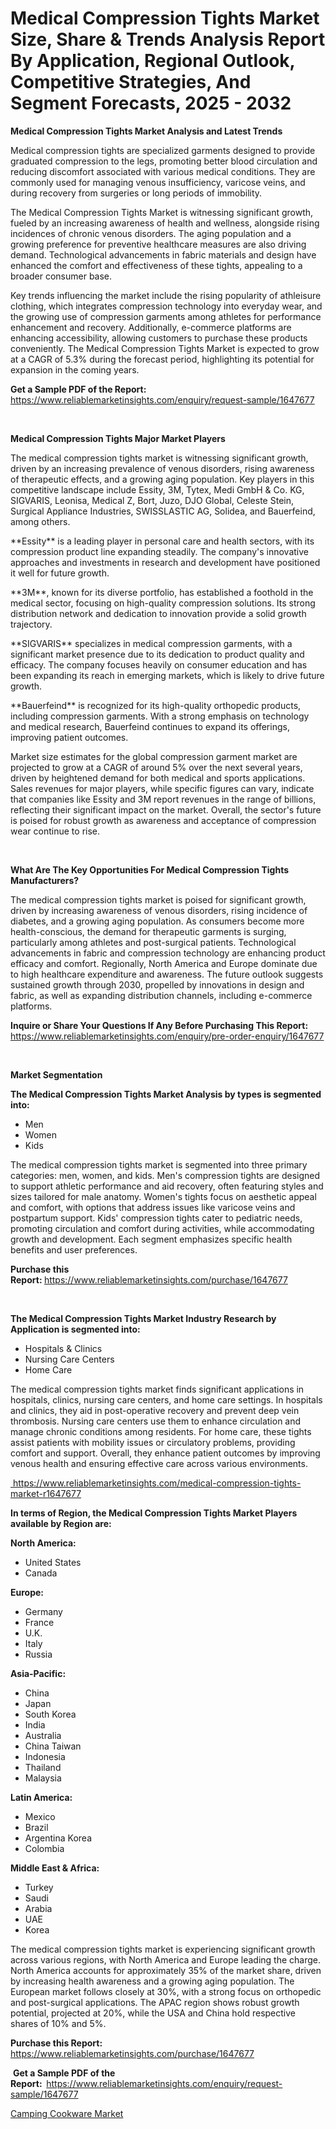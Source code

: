 <p><h1>Medical Compression Tights Market Size, Share & Trends Analysis Report By Application, Regional Outlook, Competitive Strategies, And Segment Forecasts, 2025 - 2032</h1></p><p><strong>Medical Compression Tights Market Analysis and Latest Trends</strong></p>
<p><p>Medical compression tights are specialized garments designed to provide graduated compression to the legs, promoting better blood circulation and reducing discomfort associated with various medical conditions. They are commonly used for managing venous insufficiency, varicose veins, and during recovery from surgeries or long periods of immobility. </p><p>The Medical Compression Tights Market is witnessing significant growth, fueled by an increasing awareness of health and wellness, alongside rising incidences of chronic venous disorders. The aging population and a growing preference for preventive healthcare measures are also driving demand. Technological advancements in fabric materials and design have enhanced the comfort and effectiveness of these tights, appealing to a broader consumer base. </p><p>Key trends influencing the market include the rising popularity of athleisure clothing, which integrates compression technology into everyday wear, and the growing use of compression garments among athletes for performance enhancement and recovery. Additionally, e-commerce platforms are enhancing accessibility, allowing customers to purchase these products conveniently. The Medical Compression Tights Market is expected to grow at a CAGR of 5.3% during the forecast period, highlighting its potential for expansion in the coming years.</p></p>
<p><strong>Get a Sample PDF of the Report:&nbsp;</strong> <a href="https://www.reliablemarketinsights.com/enquiry/request-sample/1647677?utm_campaign=3065&utm_medium=2&utm_source=Github&utm_content=ia&utm_term=05042025&utm_id=medical-compression-tights">https://www.reliablemarketinsights.com/enquiry/request-sample/1647677</a></p>
<p>&nbsp;</p>
<p><strong>Medical Compression Tights Major Market Players</strong></p>
<p><p>The medical compression tights market is witnessing significant growth, driven by an increasing prevalence of venous disorders, rising awareness of therapeutic effects, and a growing aging population. Key players in this competitive landscape include Essity, 3M, Tytex, Medi GmbH & Co. KG, SIGVARIS, Leonisa, Medical Z, Bort, Juzo, DJO Global, Celeste Stein, Surgical Appliance Industries, SWISSLASTIC AG, Solidea, and Bauerfeind, among others.</p><p>**Essity** is a leading player in personal care and health sectors, with its compression product line expanding steadily. The company's innovative approaches and investments in research and development have positioned it well for future growth.</p><p>**3M**, known for its diverse portfolio, has established a foothold in the medical sector, focusing on high-quality compression solutions. Its strong distribution network and dedication to innovation provide a solid growth trajectory.</p><p>**SIGVARIS** specializes in medical compression garments, with a significant market presence due to its dedication to product quality and efficacy. The company focuses heavily on consumer education and has been expanding its reach in emerging markets, which is likely to drive future growth.</p><p>**Bauerfeind** is recognized for its high-quality orthopedic products, including compression garments. With a strong emphasis on technology and medical research, Bauerfeind continues to expand its offerings, improving patient outcomes.</p><p>Market size estimates for the global compression garment market are projected to grow at a CAGR of around 5% over the next several years, driven by heightened demand for both medical and sports applications. Sales revenues for major players, while specific figures can vary, indicate that companies like Essity and 3M report revenues in the range of billions, reflecting their significant impact on the market. Overall, the sector's future is poised for robust growth as awareness and acceptance of compression wear continue to rise.</p></p>
<p>&nbsp;</p>
<p><strong>What Are The Key Opportunities For Medical Compression Tights Manufacturers?</strong></p>
<p><p>The medical compression tights market is poised for significant growth, driven by increasing awareness of venous disorders, rising incidence of diabetes, and a growing aging population. As consumers become more health-conscious, the demand for therapeutic garments is surging, particularly among athletes and post-surgical patients. Technological advancements in fabric and compression technology are enhancing product efficacy and comfort. Regionally, North America and Europe dominate due to high healthcare expenditure and awareness. The future outlook suggests sustained growth through 2030, propelled by innovations in design and fabric, as well as expanding distribution channels, including e-commerce platforms.</p></p>
<p><strong>Inquire or Share Your Questions If Any Before Purchasing This Report:</strong> <a href="https://www.reliablemarketinsights.com/enquiry/pre-order-enquiry/1647677?utm_campaign=3065&utm_medium=2&utm_source=Github&utm_content=ia&utm_term=05042025&utm_id=medical-compression-tights">https://www.reliablemarketinsights.com/enquiry/pre-order-enquiry/1647677</a></p>
<p>&nbsp;</p>
<p><strong>Market Segmentation</strong></p>
<p><strong>The Medical Compression Tights Market Analysis by types is segmented into:</strong></p>
<p><ul><li>Men</li><li>Women</li><li>Kids</li></ul></p>
<p><p>The medical compression tights market is segmented into three primary categories: men, women, and kids. Men's compression tights are designed to support athletic performance and aid recovery, often featuring styles and sizes tailored for male anatomy. Women's tights focus on aesthetic appeal and comfort, with options that address issues like varicose veins and postpartum support. Kids' compression tights cater to pediatric needs, promoting circulation and comfort during activities, while accommodating growth and development. Each segment emphasizes specific health benefits and user preferences.</p></p>
<p><strong>Purchase this Report:&nbsp;</strong><a href="https://www.reliablemarketinsights.com/purchase/1647677?utm_campaign=3065&utm_medium=2&utm_source=Github&utm_content=ia&utm_term=05042025&utm_id=medical-compression-tights">https://www.reliablemarketinsights.com/purchase/1647677</a></p>
<p>&nbsp;</p>
<p><strong>The Medical Compression Tights Market Industry Research by Application is segmented into:</strong></p>
<p><ul><li>Hospitals & Clinics</li><li>Nursing Care Centers</li><li>Home Care</li></ul></p>
<p><p>The medical compression tights market finds significant applications in hospitals, clinics, nursing care centers, and home care settings. In hospitals and clinics, they aid in post-operative recovery and prevent deep vein thrombosis. Nursing care centers use them to enhance circulation and manage chronic conditions among residents. For home care, these tights assist patients with mobility issues or circulatory problems, providing comfort and support. Overall, they enhance patient outcomes by improving venous health and ensuring effective care across various environments.</p></p>
<p><a href="https://www.reliablemarketinsights.com/medical-compression-tights-market-r1647677?utm_campaign=3065&utm_medium=2&utm_source=Github&utm_content=ia&utm_term=05042025&utm_id=medical-compression-tights">&nbsp;https://www.reliablemarketinsights.com/medical-compression-tights-market-r1647677</a></p>
<p><strong>In terms of Region, the Medical Compression Tights Market Players available by Region are:</strong></p>
<p>
    <p> <strong> North America: </strong>
        <ul>
            <li>United States</li>
            <li>Canada</li>
        </ul>
        </p> 
    <p> <strong> Europe: </strong>
        <ul>
            <li>Germany</li>
            <li>France</li>
            <li>U.K.</li>
            <li>Italy</li>
            <li>Russia</li>
        </ul>
        </p> 
    <p> <strong> Asia-Pacific: </strong>
        <ul>
            <li>China</li>
            <li>Japan</li>
            <li>South Korea</li>
            <li>India</li>
            <li>Australia</li>
            <li>China Taiwan</li>
            <li>Indonesia</li>
            <li>Thailand</li>
            <li>Malaysia</li>
        </ul>
        </p> 
    <p> <strong> Latin America: </strong>
        <ul>
            <li>Mexico</li>
            <li>Brazil</li>
            <li>Argentina Korea</li>
            <li>Colombia</li>
        </ul>
        </p> 
    <p> <strong> Middle East & Africa: </strong>
        <ul>
            <li>Turkey</li>
            <li>Saudi</li>
            <li>Arabia</li>
            <li>UAE</li>
            <li>Korea</li>
        </ul>
    </p>
    </p>
<p><p>The medical compression tights market is experiencing significant growth across various regions, with North America and Europe leading the charge. North America accounts for approximately 35% of the market share, driven by increasing health awareness and a growing aging population. The European market follows closely at 30%, with a strong focus on orthopedic and post-surgical applications. The APAC region shows robust growth potential, projected at 20%, while the USA and China hold respective shares of 10% and 5%.</p></p>
<p><strong>Purchase this Report: </strong><a href="https://www.reliablemarketinsights.com/purchase/1647677?utm_campaign=3065&utm_medium=2&utm_source=Github&utm_content=ia&utm_term=05042025&utm_id=medical-compression-tights">https://www.reliablemarketinsights.com/purchase/1647677</a></p>
<p>&nbsp;<strong>Get a Sample PDF of the Report:&nbsp;&nbsp;</strong><a href="https://www.reliablemarketinsights.com/enquiry/request-sample/1647677?utm_campaign=3065&utm_medium=2&utm_source=Github&utm_content=ia&utm_term=05042025&utm_id=medical-compression-tights">https://www.reliablemarketinsights.com/enquiry/request-sample/1647677</a></p>
<p><strong></strong></p>
<p><p><a href="https://github.com/akermigarib/Market-Research-Report-List-1/blob/main/camping-cookware-market.md?utm_campaign=3065&utm_medium=2&utm_source=Github&utm_content=ia&utm_term=05042025&utm_id=medical-compression-tights">Camping Cookware Market</a></p></p>